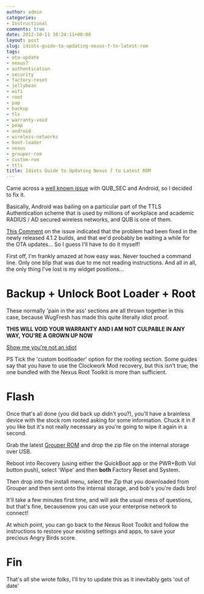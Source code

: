 ```yaml
---
author: admin
categories:
- Instructional
comments: true
date: 2012-10-11 16:24:11+00:00
layout: post
slug: idiots-guide-to-updating-nexus-7-to-latest-rom
tags:
- ota-update
- nexus7
- authentication
- security
- factory-reset
- jellybean
- wifi
- root
- pap
- backup
- tls
- warranty-void
- peap
- android
- wireless-networks
- boot-loader
- nexus
- grouper-rom
- custom-rom
- ttls
title: Idiots Guide to Updating Nexus 7 to Latest ROM
---
```



Came across a [well known issue](http://code.google.com/p/android/issues/detail?id=34212) with QUB_SEC and Android, so I decided to fix it.

Basically, Android was bailing on a particular part of the TTLS Authentication scheme that is used by millions of workplace and academic RADIUS / AD secured wireless networks, and QUB is one of them.

[This Comment](http://code.google.com/p/android/issues/detail?id=34212#c232) on the issue indicated that the problem had been fixed in the newly released 4.1.2 builds, and that we'd probably be waiting a while for the OTA updates... So I guess I'll have to do it myself!

First off, I'm frankly amazed at how easy was. Never touched a command line. Only one blip that was due to me not reading instructions. And all in all, the only thing I've lost is my widget positions...

# Backup + Unlock Boot Loader + Root

These normally 'pain in the ass' sections are all thrown together in this case, because WugFresh has made this quite literally idiot proof.

**THIS WILL VOID YOUR WARRANTY AND I AM NOT CULPABLE IN ANY WAY, YOU'RE A GROWN UP NOW**

[Show me you're not an idiot](http://www.wugfresh.com/dev/nexus-root-toolkit/)

PS Tick the 'custom bootloader' option for the rooting section. Some guides say that you have to use the Clockwork Mod recovery, but this isn't true; the one bundled with the Nexus Root Toolkit is more than sufficient.

# Flash

Once that's all done (you did back up didn't you?), you'll have a brainless device with the stock rom rooted asking for some information. Chuck it in if you like but it's not really necessary as you're going to wipe it again in a second.

Grab the latest [Grouper ROM](http://download.peteralfonso.com/grouper/rom) and drop the zip file on the internal storage over USB.

Reboot into Recovery (using either the QuickBoot app or the PWR+Both Vol button push), select 'Wipe' and then **both** Factory Reset and System.

Then drop into the install menu, select the Zip that you downloaded from Grouper and then sent onto the internal storage, and bob's you're dads bro!

It'll take a few minutes first time, and will ask the usual mess of questions, but that's fine, becausenow you can use your enterprise network to connect!

At which point, you can go back to the Nexus Root Toolkit and follow the instructions to restore your existing settings and apps, to save your precious Angry Birds score.

# Fin

That's all she wrote folks, I'll try to update this as it inevitably gets 'out of date'

